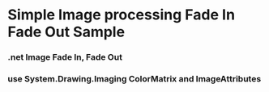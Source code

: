 # Simple Image processing Fade In Fade Out  Sample
### .net Image Fade In, Fade Out
### use System.Drawing.Imaging ColorMatrix and ImageAttributes
